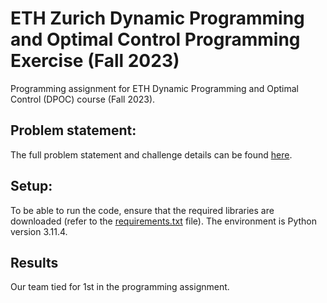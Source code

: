 # ETH Zurich Dynamic Programming and Optimal Control Programming Exercise (Fall 2023)
Programming assignment for ETH Dynamic Programming and Optimal Control (DPOC) course (Fall 2023). 

## Problem statement: 
The full problem statement and challenge details can be found [here](documentation/dpoc_pe_2023_problem_statement.pdf).

## Setup:
To be able to run the code, ensure that the required libraries are downloaded (refer to the [requirements.txt](requirements.txt) file). The environment is Python version 3.11.4. 

## Results
Our team tied for 1st in the programming assignment. 